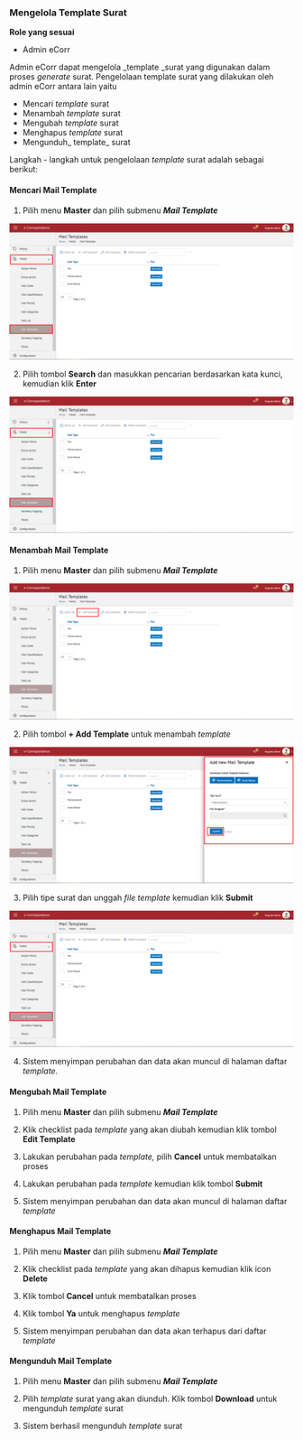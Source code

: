 ###  	**Mengelola Template Surat**

**Role yang sesuai**

 - Admin eCorr

Admin eCorr dapat mengelola _template _surat yang digunakan dalam proses _generate_ surat. Pengelolaan template surat yang dilakukan oleh admin eCorr antara lain yaitu

- Mencari _template_ surat
- Menambah _template_ surat
- Mengubah _template_ surat
- Menghapus _template_ surat
- Mengunduh_ template_ surat

Langkah - langkah untuk pengelolaan _template_ surat adalah sebagai berikut:

#### **Mencari Mail Template**

1.    Pilih menu **Master** dan pilih submenu **_Mail Template_**

![gambar](SC_DataMaster/DM83.png)

2.    Pilih tombol **Search** dan masukkan pencarian berdasarkan kata kunci, kemudian klik **Enter**

![gambar](SC_DataMaster/DM84.png)

#### **Menambah Mail Template**

1.    Pilih menu **Master** dan pilih submenu **_Mail Template_**

![gambar](SC_DataMaster/DM85.png)

2.    Pilih tombol **+ Add Template** untuk menambah _template_

![gambar](SC_DataMaster/DM86.png)

3.    Pilih tipe surat dan unggah _file template_ kemudian klik **Submit**

![gambar](SC_DataMaster/DM87.png)

4.    Sistem menyimpan perubahan dan data akan muncul di halaman daftar _template._


#### **Mengubah Mail Template**

1.    Pilih menu **Master** dan pilih submenu **_Mail Template_**

2.    Klik checklist pada _template_ yang akan diubah kemudian klik tombol **Edit Template**

3.    Lakukan perubahan pada _template,_ pilih **Cancel** untuk membatalkan proses

4.    Lakukan perubahan pada _template_ kemudian klik tombol **Submit**

5.    Sistem menyimpan perubahan dan data akan muncul di halaman daftar _template_


#### **Menghapus Mail Template**

1.    Pilih menu **Master** dan pilih submenu **_Mail Template_**

2.    Klik checklist pada _template_ yang akan dihapus kemudian klik icon **Delete**

3.    Klik tombol **Cancel** untuk membatalkan proses

4.    Klik tombol **Ya** untuk menghapus _template_

5.    Sistem menyimpan perubahan dan data akan terhapus dari daftar _template_


#### **Mengunduh Mail Template**

1.    Pilih menu **Master** dan pilih submenu **_Mail Template_**

2.    Pilih _template_ surat yang akan diunduh. Klik tombol **Download** untuk mengunduh _template_ surat

3.    Sistem berhasil mengunduh _template_ surat
